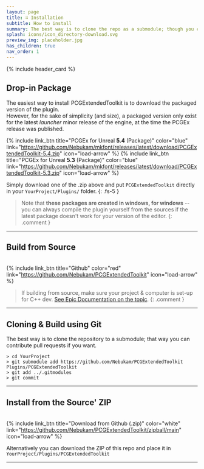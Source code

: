 ```yaml
---
layout: page
title: ∷ Installation
subtitle: How to install
summary: The best way is to clone the repo as a submodule; though you can also download pre-packaged versions.
splash: icons/icon_directory-download.svg
preview_img: placeholder.jpg
has_children: true
nav_order: 1
---
```


{% include header_card %}

## Drop-in Package

The easiest way to install PCGExtendedToolkit is to download the packaged version of the plugin.  
However, for the sake of simplicity (and size), a packaged version only exist for the latest *launcher* minor release of the engine, at the time the PCGEx release was published.  

{% include link_btn title="PCGEx for Unreal **5.4** (Package)" color="blue" link="https://github.com/Nebukam/mkfont/releases/latest/download/PCGExtendedToolkit-5.4.zip" icon="load-arrow" %}
{% include link_btn title="PCGEx for Unreal **5.3** (Package)" color="blue" link="https://github.com/Nebukam/mkfont/releases/latest/download/PCGExtendedToolkit-5.3.zip" icon="load-arrow" %}

Simply download one of the .zip above and put `PCGExtendedToolkit` directly in your `YourProject/Plugins/` folder.
{: .fs-5 }

> Note that **these packages are created in windows, for windows** -- you can always compile the plugin yourself from the sources if the latest package doesn't work for your version of the editor.
{: .comment }

---

## Build from Source
   
{% include link_btn title="Github" color="red" link="https://github.com/Nebukam/PCGExtendedToolkit" icon="load-arrow" %}

> If building from source, make sure your project & computer is set-up for C++ dev. [See Epic Documentation on the topic](https://docs.unrealengine.com/4.26/en-US/ProductionPipelines/DevelopmentSetup/VisualStudioSetup/).
{: .comment }

---

## Cloning & Build using Git
   
The best way is to clone the repository to a submodule; that way you can contribute pull requests if you want.

```console
> cd YourProject
> git submodule add https://github.com/Nebukam/PCGExtendedToolkit Plugins/PCGExtendedToolkit
> git add ../.gitmodules
> git commit
```

---

## Install from the Source' ZIP 
   
{% include link_btn title="Download from Github (.zip)" color="white" link="https://github.com/Nebukam/PCGExtendedToolkit/zipball/main" icon="load-arrow" %}

Alternatively you can download the ZIP of this repo and place it in `YourProject/Plugins/PCGExtendedToolkit`

---
